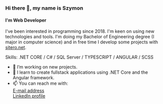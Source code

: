### Hi there 👋, my name is Szymon
#### I'm Web Developer

I've been interested in programming since 2018. 
I'm keen on using new technologies and tools. 
I'm doing my Bachelor of Engineering degree (I major in computer science) and in free time I develop some projects with [sitero.net](https://sitero.net).

Skills: .NET CORE / C# / SQL Server / TYPESCRIPT / ANGULAR / SCSS

- 🔭 I’m working on new projects. 
- 🌱 I learn to create fullstack applications using .NET Core and the Angular framework.
- 📫 You can reach me with:\
     [E-mail address](mailto:szymon.sul3jczak@gmail.com)\
     [LinkedIn profile](https://www.linkedin.com/in/szymon-sulejczak-1984451b7/)
